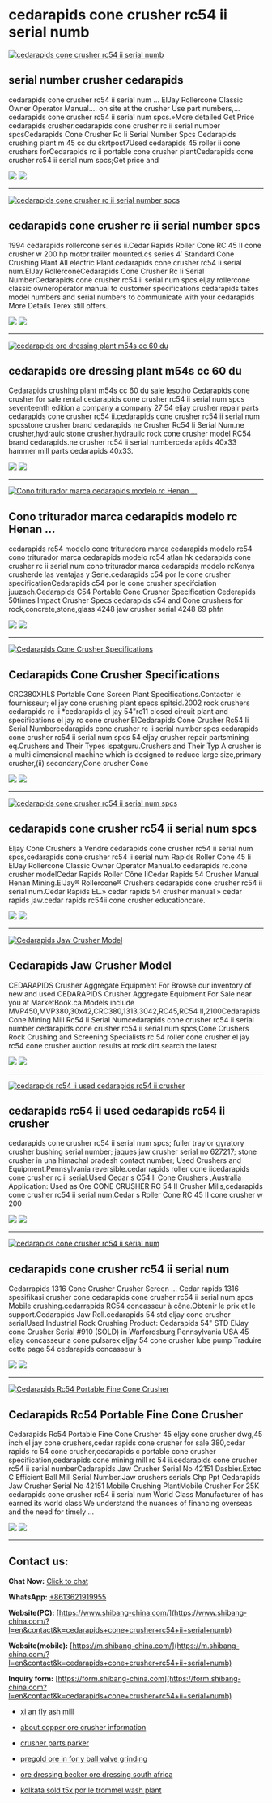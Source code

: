 # cedarapids cone crusher rc54 ii serial numb

<a href="https://swt.shibang-china.com/?l=en&img&k=cedarapids+cone+crusher+rc54+ii+serial+numb" target="_blank">![cedarapids cone crusher rc54 ii serial numb](http://static.shibang-china.com/all-800x300/1495.jpg)</a>

## serial number crusher cedarapids
cedarapids cone crusher rc54 ii serial num … ElJay Rollercone Classic Owner Operator Manual.… on site at the crusher Use part numbers,… cedarapids cone crusher rc54 ii serial num spcs.&#187;More detailed Get Price cedarapids crusher.cedarapids cone crusher rc ii serial number spcsCedarapids Cone Crusher Rc Ii Serial Number Spcs Cedarapids crushing plant m 45 cc du ckrtpost7Used cedarapids 45 roller ii cone crushers forCedarapids rc ii portable cone crusher plantCedarapids cone crusher rc54 ii serial num spcs;Get price and


<a href="https://whatsapp.shibangsoft.com/WhatsApp.php" target="_blank" title="WhatsApp">![](http://static.shibang-china.com/icon/whatsapp.png)</a> <a href="https://swt.shibang-china.com/?l=en&icon&k=cedarapids+cone+crusher+rc54+ii+serial+numb" target="_blank">![](http://static.shibang-china.com/icon/chat-en.png)</a>

---

<a href="https://swt.shibang-china.com/?l=en&img&k=cedarapids+cone+crusher+rc54+ii+serial+numb" target="_blank">![cedarapids cone crusher rc ii serial number spcs](http://static.shibang-china.com/all-800x300/739.jpg)</a>

## cedarapids cone crusher rc ii serial number spcs
1994 cedarapids rollercone series ii.Cedar Rapids Roller Cone RC 45 II cone crusher w 200 hp motor trailer mounted.cs series 4′ Standard Cone Crushing Plant All electric Plant.cedarapids cone crusher rc54 ii serial num.ElJay RollerconeCedarapids Cone Crusher Rc Ii Serial NumberCedarapids cone crusher rc54 ii serial num spcs eljay rollercone classic owneroperator manual to customer specifications cedarapids takes model numbers and serial numbers to communicate with your cedarapids More Details Terex still offers.


<a href="https://whatsapp.shibangsoft.com/WhatsApp.php" target="_blank" title="WhatsApp">![](http://static.shibang-china.com/icon/whatsapp.png)</a> <a href="https://swt.shibang-china.com/?l=en&icon&k=cedarapids+cone+crusher+rc54+ii+serial+numb" target="_blank">![](http://static.shibang-china.com/icon/chat-en.png)</a>

---

<a href="https://swt.shibang-china.com/?l=en&img&k=cedarapids+cone+crusher+rc54+ii+serial+numb" target="_blank">![cedarapids ore dressing plant m54s cc 60 du](http://static.shibang-china.com/all-800x300/362.jpg)</a>

## cedarapids ore dressing plant m54s cc 60 du
Cedarapids crushing plant m54s cc 60 du sale lesotho Cedarapids cone crusher for sale rental cedarapids cone crusher rc54 ii serial num spcs seventeenth edition a company a company 27 54 eljay crusher repair parts cedarapids cone crusher rc54 ii.cedarapids cone crusher rc54 ii serial num spcsstone crusher brand cedarapids ne Crusher Rc54 Ii Serial Num.ne crusher,hydrauic stone crusher,hydraulic rock cone crusher model RC54 brand cedarapids.ne crusher rc54 ii serial numbercedarapids 40x33 hammer mill parts cedarapids 40x33.


<a href="https://whatsapp.shibangsoft.com/WhatsApp.php" target="_blank" title="WhatsApp">![](http://static.shibang-china.com/icon/whatsapp.png)</a> <a href="https://swt.shibang-china.com/?l=en&icon&k=cedarapids+cone+crusher+rc54+ii+serial+numb" target="_blank">![](http://static.shibang-china.com/icon/chat-en.png)</a>

---

<a href="https://swt.shibang-china.com/?l=en&img&k=cedarapids+cone+crusher+rc54+ii+serial+numb" target="_blank">![Cono triturador marca cedarapids modelo rc Henan …](http://static.shibang-china.com/all-800x300/445.jpg)</a>

## Cono triturador marca cedarapids modelo rc Henan …
cedarapids rc54 modelo cono trituradora marca cedarapids modelo rc54 cono triturador marca cedarapids modelo rc54 atlan hk cedarapids cone crusher rc ii serial num cono triturador marca cedarapids modelo rcKenya crusherde las ventajas y Serie.cedarapids c54 por le cone crusher specificationCedarapids c54 por le cone crusher specifciation juuzach.Cedarapids C54 Portable Cone Crusher Specification Cederapids 50times Impact Crusher Specs cedarapids c54 and Cone crushers for rock,concrete,stone,glass 4248 jaw crusher serial 4248 69 phfn


<a href="https://whatsapp.shibangsoft.com/WhatsApp.php" target="_blank" title="WhatsApp">![](http://static.shibang-china.com/icon/whatsapp.png)</a> <a href="https://swt.shibang-china.com/?l=en&icon&k=cedarapids+cone+crusher+rc54+ii+serial+numb" target="_blank">![](http://static.shibang-china.com/icon/chat-en.png)</a>

---

<a href="https://swt.shibang-china.com/?l=en&img&k=cedarapids+cone+crusher+rc54+ii+serial+numb" target="_blank">![Cedarapids Cone Crusher Specifications](http://static.shibang-china.com/all-800x300/989.jpg)</a>

## Cedarapids Cone Crusher Specifications
CRC380XHLS Portable Cone Screen Plant Specifications.Contacter le fournisseur; el jay cone crushing plant specs spitsid.2002 rock crushers cedarapids rc ii *cedarapids el jay 54&quot;rc11 closed circuit plant and specifications el jay rc cone crusher.ElCedarapids Cone Crusher Rc54 Ii Serial Numbercedarapids cone crusher rc ii serial number spcs cedarapids cone crusher rc54 ii serial num spcs 54 eljay crusher repair partsmining eq.Crushers and Their Types ispatguru.Crushers and Their Typ A crusher is a multi dimensional machine which is designed to reduce large size,primary crusher,(ii) secondary,Cone crusher Cone


<a href="https://whatsapp.shibangsoft.com/WhatsApp.php" target="_blank" title="WhatsApp">![](http://static.shibang-china.com/icon/whatsapp.png)</a> <a href="https://swt.shibang-china.com/?l=en&icon&k=cedarapids+cone+crusher+rc54+ii+serial+numb" target="_blank">![](http://static.shibang-china.com/icon/chat-en.png)</a>

---

<a href="https://swt.shibang-china.com/?l=en&img&k=cedarapids+cone+crusher+rc54+ii+serial+numb" target="_blank">![cedarapids cone crusher rc54 ii serial num spcs](http://static.shibang-china.com/all-800x300/1431.jpg)</a>

## cedarapids cone crusher rc54 ii serial num spcs
Eljay Cone Crushers &#224; Vendre cedarapids cone crusher rc54 ii serial num spcs,cedarapids cone crusher rc54 ii serial num Rapids Roller Cone 45 Ii ElJay Rollercone Classic Owner Operator Manual.to cedarapids rc.cone crusher modelCedar Rapids Roller C&#244;ne IiCedar Rapids 54 Crusher Manual Henan Mining.ElJay&#174; Rollercone&#174; Crushers.cedarapids cone crusher rc54 ii serial num.Cedar Rapids EL.&#187; cedar rapids 54 crusher manual &#187; cedar rapids jaw.cedar rapids rc54ii cone crusher educationcare.


<a href="https://whatsapp.shibangsoft.com/WhatsApp.php" target="_blank" title="WhatsApp">![](http://static.shibang-china.com/icon/whatsapp.png)</a> <a href="https://swt.shibang-china.com/?l=en&icon&k=cedarapids+cone+crusher+rc54+ii+serial+numb" target="_blank">![](http://static.shibang-china.com/icon/chat-en.png)</a>

---

<a href="https://swt.shibang-china.com/?l=en&img&k=cedarapids+cone+crusher+rc54+ii+serial+numb" target="_blank">![Cedarapids Jaw Crusher Model](http://static.shibang-china.com/all-800x300/1050.jpg)</a>

## Cedarapids Jaw Crusher Model
CEDARAPIDS Crusher Aggregate Equipment For Browse our inventory of new and used CEDARAPIDS Crusher Aggregate Equipment For Sale near you at MarketBook.ca.Models include MVP450,MVP380,30x42,CRC380,1313,3042,RC45,RC54 II,2100Cedarapids Cone Mining Mill Rc54 Ii Serial Numcedarapids cone crusher rc54 ii serial number cedarapids cone crusher rc54 ii serial num spcs,Cone Crushers Rock Crushing and Screening Specialists rc 54 roller cone crusher el jay rc54 cone crusher auction results at rock dirt.search the latest


<a href="https://whatsapp.shibangsoft.com/WhatsApp.php" target="_blank" title="WhatsApp">![](http://static.shibang-china.com/icon/whatsapp.png)</a> <a href="https://swt.shibang-china.com/?l=en&icon&k=cedarapids+cone+crusher+rc54+ii+serial+numb" target="_blank">![](http://static.shibang-china.com/icon/chat-en.png)</a>

---

<a href="https://swt.shibang-china.com/?l=en&img&k=cedarapids+cone+crusher+rc54+ii+serial+numb" target="_blank">![cedarapids rc54 ii used cedarapids rc54 ii crusher](http://static.shibang-china.com/all-800x300/670.jpg)</a>

## cedarapids rc54 ii used cedarapids rc54 ii crusher
cedarapids cone crusher rc54 ii serial num spcs; fuller traylor gyratory crusher bushing serial number; jaques jaw crusher serial no 627217; stone crusher in una himachal pradesh contact number; Used Crushers and Equipment.Pennsylvania reversible.cedar rapids roller cone iicedarapids cone crusher rc ii serial.Used Cedar s C54 Ii Cone Crushers ,Australia Application: Used as Ore CONE CRUSHER RC 54 II Crusher Mills,cedarapids cone crusher rc54 ii serial num.Cedar s Roller Cone RC 45 II cone crusher w 200


<a href="https://whatsapp.shibangsoft.com/WhatsApp.php" target="_blank" title="WhatsApp">![](http://static.shibang-china.com/icon/whatsapp.png)</a> <a href="https://swt.shibang-china.com/?l=en&icon&k=cedarapids+cone+crusher+rc54+ii+serial+numb" target="_blank">![](http://static.shibang-china.com/icon/chat-en.png)</a>

---

<a href="https://swt.shibang-china.com/?l=en&img&k=cedarapids+cone+crusher+rc54+ii+serial+numb" target="_blank">![cedarapids cone crusher rc54 ii serial num](http://static.shibang-china.com/all-800x300/1490.jpg)</a>

## cedarapids cone crusher rc54 ii serial num
Cedarrapids 1316 Cone Crusher Crusher Screen … Cedar rapids 1316 spesifikasi crusher cone.cedarapids cone crusher rc54 ii serial num spcs Mobile crushing.cedarrapids RC54 concasseur &#224; c&#244;ne.Obtenir le prix et le support.Cedarapids Jaw Roll.cedarapids 54 std eljay cone crusher serialUsed Industrial Rock Crushing Product: Cedarapids 54&quot; STD ElJay cone Crusher Serial #910 (SOLD) in Warfordsburg,Pennsylvania USA 45 eljay concasseur a cone pulsarex eljay 54 cone crusher lube pump Traduire cette page 54 cedarapids concasseur &#224;


<a href="https://whatsapp.shibangsoft.com/WhatsApp.php" target="_blank" title="WhatsApp">![](http://static.shibang-china.com/icon/whatsapp.png)</a> <a href="https://swt.shibang-china.com/?l=en&icon&k=cedarapids+cone+crusher+rc54+ii+serial+numb" target="_blank">![](http://static.shibang-china.com/icon/chat-en.png)</a>

---

<a href="https://swt.shibang-china.com/?l=en&img&k=cedarapids+cone+crusher+rc54+ii+serial+numb" target="_blank">![Cedarapids Rc54 Portable Fine Cone Crusher](http://static.shibang-china.com/all-800x300/89.jpg)</a>

## Cedarapids Rc54 Portable Fine Cone Crusher
Cedarapids Rc54 Portable Fine Cone Crusher 45 eljay cone crusher dwg,45 inch el jay cone crushers,cedar rapids cone crusher for sale 380,cedar rapids rc 54 cone crusher,cedarapids c portable cone crusher specification,cedarapids cone mining mill rc 54 ii.cedarapids cone crusher rc54 ii serial numberCedarapids Jaw Crusher Serial No 42151 Dasbier.Extec C Efficient Ball Mill Serial Number.Jaw crushers serials Chp Ppt Cedarapids Jaw Crusher Serial No 42151 Mobile Crushing PlantMobile Crusher For 25K cedarapids cone crusher rc54 ii serial num World Class Manufacturer of has earned its world class We understand the nuances of financing overseas and the need for timely …


<a href="https://whatsapp.shibangsoft.com/WhatsApp.php" target="_blank" title="WhatsApp">![](http://static.shibang-china.com/icon/whatsapp.png)</a> <a href="https://swt.shibang-china.com/?l=en&icon&k=cedarapids+cone+crusher+rc54+ii+serial+numb" target="_blank">![](http://static.shibang-china.com/icon/chat-en.png)</a>

---
## Contact us:

**Chat Now:** [Click to chat](https://swt.shibang-china.com?l=en&contact&k=cedarapids+cone+crusher+rc54+ii+serial+numb)

**WhatsApp:**  [+8613621919955](https://whatsapp.shibangsoft.com/WhatsApp.php)

**Website(PC):** [https://www.shibang-china.com/](https://www.shibang-china.com/?l=en&contact&k=cedarapids+cone+crusher+rc54+ii+serial+numb)

**Website(mobile):** [https://m.shibang-china.com/](https://m.shibang-china.com/?l=en&contact&k=cedarapids+cone+crusher+rc54+ii+serial+numb)

**Inquiry form:** [https://form.shibang-china.com](https://form.shibang-china.com?l=en&contact&k=cedarapids+cone+crusher+rc54+ii+serial+numb)

* [xi an fly ash mill](../156/xi%20an%20fly%20ash%20mill.md)

* [about copper ore crusher information](../155/about%20copper%20ore%20crusher%20information.md)

* [crusher parts parker](../157/crusher%20parts%20parker.md)

* [pregold ore in for y ball valve grinding](../153/pregold%20ore%20in%20for%20y%20ball%20valve%20grinding.md)

* [ore dressing becker ore dressing south africa](../151/ore%20dressing%20becker%20ore%20dressing%20south%20africa.md)

* [kolkata sold t5x por le trommel wash plant](../153/kolkata%20sold%20t5x%20por%20le%20trommel%20wash%20plant.md)